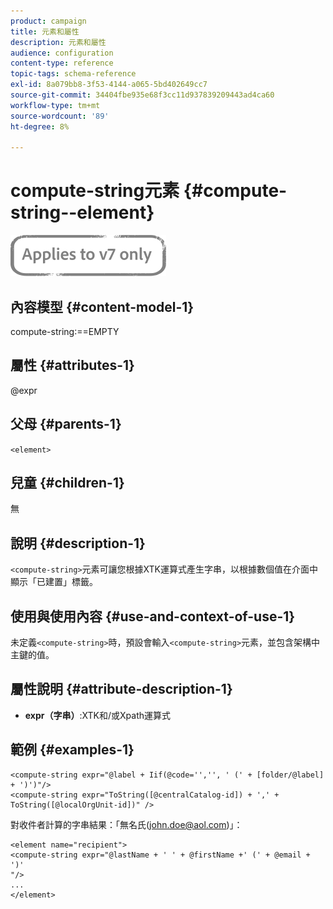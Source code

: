 ```yaml
---
product: campaign
title: 元素和屬性
description: 元素和屬性
audience: configuration
content-type: reference
topic-tags: schema-reference
exl-id: 8a079bb8-3f53-4144-a065-5bd402649cc7
source-git-commit: 34404fbe935e68f3cc11d937839209443ad4ca60
workflow-type: tm+mt
source-wordcount: '89'
ht-degree: 8%

---
```


# compute-string元素 {#compute-string--element}

![](../../../assets/v7-only.svg)

## 內容模型 {#content-model-1}

compute-string:==EMPTY

## 屬性 {#attributes-1}

@expr

## 父母 {#parents-1}

`<element>`

## 兒童 {#children-1}

無

## 說明 {#description-1}

`<compute-string>`元素可讓您根據XTK運算式產生字串，以根據數個值在介面中顯示「已建置」標籤。

## 使用與使用內容 {#use-and-context-of-use-1}

未定義`<compute-string>`時，預設會輸入`<compute-string>`元素，並包含架構中主鍵的值。

## 屬性說明 {#attribute-description-1}

* **expr（字串）**:XTK和/或Xpath運算式

## 範例 {#examples-1}

```
<compute-string expr="@label + Iif(@code='','', ' (' + [folder/@label] + ')')"/>  
<compute-string expr="ToString([@centralCatalog-id]) + ',' + ToString([@localOrgUnit-id])" />
```

對收件者計算的字串結果：「無名氏(john.doe@aol.com)」：

```
<element name="recipient">
<compute-string expr="@lastName + ' ' + @firstName +' (' + @email + ')'
"/>
...
</element>
```
